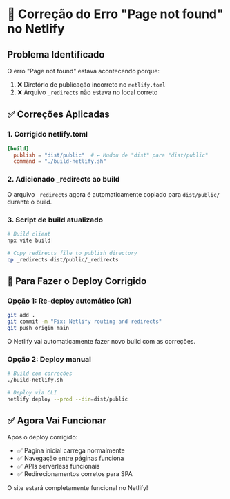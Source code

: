 # 🔧 Correção do Erro "Page not found" no Netlify

## Problema Identificado
O erro "Page not found" estava acontecendo porque:
1. ❌ Diretório de publicação incorreto no `netlify.toml`
2. ❌ Arquivo `_redirects` não estava no local correto

## ✅ Correções Aplicadas

### 1. Corrigido netlify.toml
```toml
[build]
  publish = "dist/public"  # ← Mudou de "dist" para "dist/public"
  command = "./build-netlify.sh"
```

### 2. Adicionado _redirects ao build
O arquivo `_redirects` agora é automaticamente copiado para `dist/public/` durante o build.

### 3. Script de build atualizado
```bash
# Build client
npx vite build

# Copy redirects file to publish directory
cp _redirects dist/public/_redirects
```

## 🚀 Para Fazer o Deploy Corrigido

### Opção 1: Re-deploy automático (Git)
```bash
git add .
git commit -m "Fix: Netlify routing and redirects"
git push origin main
```
O Netlify vai automaticamente fazer novo build com as correções.

### Opção 2: Deploy manual
```bash
# Build com correções
./build-netlify.sh

# Deploy via CLI
netlify deploy --prod --dir=dist/public
```

## ✅ Agora Vai Funcionar

Após o deploy corrigido:
- ✅ Página inicial carrega normalmente
- ✅ Navegação entre páginas funciona
- ✅ APIs serverless funcionais
- ✅ Redirecionamentos corretos para SPA

O site estará completamente funcional no Netlify!